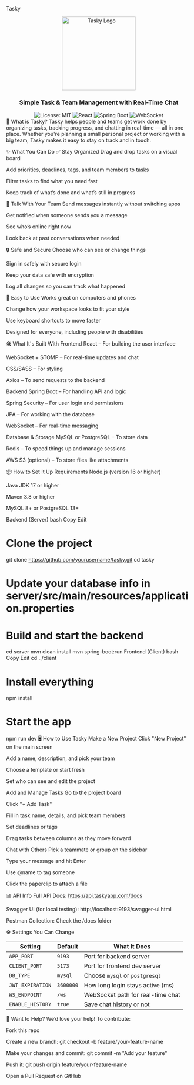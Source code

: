 Tasky
<div align="center"> <img src="https://raw.githubusercontent.com/yourusername/tasky/main/client/public/tasky-logo.png" alt="Tasky Logo" width="200" /> <h3>Simple Task & Team Management with Real-Time Chat</h3> <img alt="License: MIT" src="https://img.shields.io/badge/License-MIT-blue.svg" /> <img alt="React" src="https://img.shields.io/badge/React-18.x-61DAFB?logo=react" /> <img alt="Spring Boot" src="https://img.shields.io/badge/Spring_Boot-3.x-6DB33F?logo=spring-boot" /> <img alt="WebSocket" src="https://img.shields.io/badge/WebSocket-Enabled-4caf50" /> </div>
📖 What is Tasky?
Tasky helps people and teams get work done by organizing tasks, tracking progress, and chatting in real-time — all in one place. Whether you're planning a small personal project or working with a big team, Tasky makes it easy to stay on track and in touch.

✨ What You Can Do
✅ Stay Organized
Drag and drop tasks on a visual board

Add priorities, deadlines, tags, and team members to tasks

Filter tasks to find what you need fast

Keep track of what’s done and what’s still in progress

💬 Talk With Your Team
Send messages instantly without switching apps

Get notified when someone sends you a message

See who’s online right now

Look back at past conversations when needed

🔒 Safe and Secure
Choose who can see or change things

Sign in safely with secure login

Keep your data safe with encryption

Log all changes so you can track what happened

🎨 Easy to Use
Works great on computers and phones

Change how your workspace looks to fit your style

Use keyboard shortcuts to move faster

Designed for everyone, including people with disabilities

🛠️ What It's Built With
Frontend
React – For building the user interface

WebSocket + STOMP – For real-time updates and chat

CSS/SASS – For styling

Axios – To send requests to the backend

Backend
Spring Boot – For handling API and logic

Spring Security – For user login and permissions

JPA – For working with the database

WebSocket – For real-time messaging

Database & Storage
MySQL or PostgreSQL – To store data

Redis – To speed things up and manage sessions

AWS S3 (optional) – To store files like attachments

📦 How to Set It Up
Requirements
Node.js (version 16 or higher)

Java JDK 17 or higher

Maven 3.8 or higher

MySQL 8+ or PostgreSQL 13+

Backend (Server)
bash
Copy
Edit
# Clone the project
git clone https://github.com/yourusername/tasky.git
cd tasky

# Update your database info in server/src/main/resources/application.properties

# Build and start the backend
cd server
mvn clean install
mvn spring-boot:run
Frontend (Client)
bash
Copy
Edit
cd ../client

# Install everything
npm install

# Start the app
npm run dev
🖥️ How to Use Tasky
Make a New Project
Click "New Project" on the main screen

Add a name, description, and pick your team

Choose a template or start fresh

Set who can see and edit the project

Add and Manage Tasks
Go to the project board

Click "+ Add Task"

Fill in task name, details, and pick team members

Set deadlines or tags

Drag tasks between columns as they move forward

Chat with Others
Pick a teammate or group on the sidebar

Type your message and hit Enter

Use @name to tag someone

Click the paperclip to attach a file

📊 API Info
Full API Docs: https://api.taskyapp.com/docs

Swagger UI (for local testing): http://localhost:9193/swagger-ui.html

Postman Collection: Check the /docs folder

⚙️ Settings You Can Change

| Setting           | Default   | What It Does                          |
|-------------------|-----------|----------------------------------------|
| `APP_PORT`        | `9193`    | Port for backend server               |
| `CLIENT_PORT`     | `5173`    | Port for frontend dev server          |
| `DB_TYPE`         | `mysql`   | Choose `mysql` or `postgresql`        |
| `JWT_EXPIRATION`  | `3600000` | How long login stays active (ms)      |
| `WS_ENDPOINT`     | `/ws`     | WebSocket path for real-time chat     |
| `ENABLE_HISTORY`  | `true`    | Save chat history or not              |
🤝 Want to Help?
We’d love your help! To contribute:

Fork this repo

Create a new branch: git checkout -b feature/your-feature-name

Make your changes and commit: git commit -m "Add your feature"

Push it: git push origin feature/your-feature-name

Open a Pull Request on GitHub

